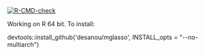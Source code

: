 [![R-CMD-check](https://github.com/desanou/mglasso/actions/workflows/basic.yml/badge.svg)](https://github.com/desanou/mglasso/actions/workflows/basic.yml)

Working on R 64 bit. To install:

devtools::install_github('desanou/mglasso', INSTALL_opts = "--no-multiarch")
